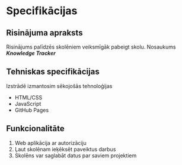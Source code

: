 # Specifikācijas

## Risinājuma apraksts
Risinājums palīdzēs skolēniem veiksmīgāk pabeigt skolu. Nosaukums
***Knowledge Tracker***

## Tehniskas specifikācijas
Izstrādē izmantosim sēkojošās tehnoloģijas
- HTML/CSS
- JavaScript
- GitHub Pages

## Funkcionalitāte
1. Web aplikācija ar autorizāciju
2. Ļaut skolēnam ieķēksēt paveiktus darbus
3. Skolēns var saglabāt datus par saviem projektiem
